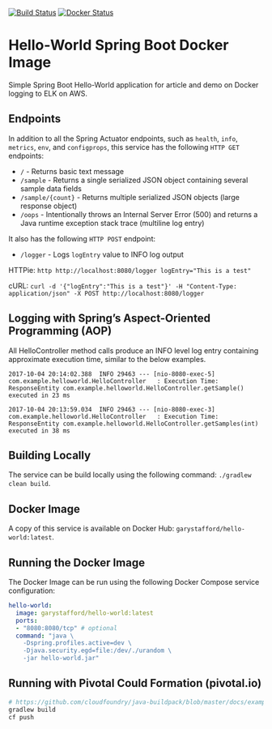 [![Build Status](https://travis-ci.org/garystafford/hello-world.svg?branch=master)](https://travis-ci.org/garystafford/hello-world)   [![Docker Status](https://dockerbuildbadges.quelltext.eu/status.svg?organization=garystafford&repository=hello-world)](https://github.com/garystafford/cd-maturity-model/tree/requirejs)

# Hello-World Spring Boot Docker Image

Simple Spring Boot Hello-World application for article and demo on Docker logging to ELK on AWS.

## Endpoints

In addition to all the Spring Actuator endpoints, such as `health`, `info`, `metrics`, `env`, and `configprops`, this service has the following `HTTP GET` endpoints:

* `/` - Returns basic text message
* `/sample` - Returns a single serialized JSON object containing several sample data fields
* `/sample/{count}` - Returns multiple serialized JSON objects (large response object)
* `/oops` - Intentionally throws an Internal Server Error (500) and returns a Java runtime exception stack trace (multiline log entry)

It also has the following `HTTP POST` endpoint:  
* `/logger` - Logs `logEntry` value to INFO log output

HTTPie: `http http://localhost:8080/logger logEntry="This is a test"`

cURL: `curl -d '{"logEntry":"This is a test"}' -H "Content-Type: application/json" -X POST http://localhost:8080/logger`

## Logging with Spring’s Aspect-Oriented Programming (AOP)
All HelloController method calls produce an INFO level log entry containing approximate execution time, similar to the below examples.

```text
2017-10-04 20:14:02.388  INFO 29463 --- [nio-8080-exec-5] com.example.helloworld.HelloController   : Execution Time: ResponseEntity com.example.helloworld.HelloController.getSample() executed in 23 ms

2017-10-04 20:13:59.034  INFO 29463 --- [nio-8080-exec-3] com.example.helloworld.HelloController   : Execution Time: ResponseEntity com.example.helloworld.HelloController.getSamples(int) executed in 38 ms
```
## Building Locally

The service can be build locally using the following command: `./gradlew clean build`.

## Docker Image

A copy of this service is available on Docker Hub: `garystafford/hello-world:latest`.

## Running the Docker Image

The Docker Image can be run using the following Docker Compose service configuration:

```yaml
hello-world:
  image: garystafford/hello-world:latest
  ports:
  - "8080:8080/tcp" # optional
  command: "java \
    -Dspring.profiles.active=dev \
    -Djava.security.egd=file:/dev/./urandom \
    -jar hello-world.jar"
```

## Running with Pivotal Could Formation (pivotal.io)

```bash
# https://github.com/cloudfoundry/java-buildpack/blob/master/docs/example-spring_boot_cli.md
gradlew build
cf push
```
